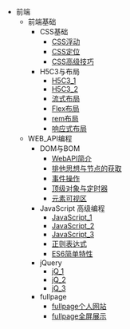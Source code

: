 <!--
 * @Descripttion: 
 * @version: 
 * @Author: qiaoyurensheng@163.com
 * @Date: 2020-06-11 12:30:56
 * @LastEditors: Please set LastEditors
 * @LastEditTime: 2020-06-12 01:51:59
--> 
* 前端
    * 前端基础
        * CSS基础
            * [CSS浮动](note/CSS基础/CSS浮动.md)
            * [CSS定位](note/CSS基础/CSS定位.md)
            * [CSS高级技巧](note/CSS基础/黑马CSS高级技巧.md)
        * H5C3与布局
            * [H5C3_1](note/H5C3/HTML5CSS3_day01.md)
            * [H5C3_2](note/H5C3/HTML5CSS3_day02.md)
            * [流式布局](note/H5C3/移动web开发_流式布局.md)
            * [Flex布局](note/H5C3/移动web开发_flex布局.md)
            * [rem布局](note/H5C3/移动web开发_rem布局.md)
            * [响应式布局](note/H5C3/移动web开发之响应式布局.md)
    * WEB_API编程
        * DOM与BOM
            * [WebAPI简介](note/WEB_API编程/DOM与BOM/day01_WebAPIs.md)
            * [排他思想与节点的获取](note/WEB_API编程/DOM与BOM/day02_WebAPIs.md)
            * [事件操作](note/WEB_API编程/DOM与BOM/day03_WebAPIs.md)
            * [顶级对象与定时器](note/WEB_API编程/DOM与BOM/day04_WebAPIs.md)
            * [元素可视区](note/WEB_API编程/DOM与BOM/day05_WebAPIs.md)
        * JavaScript 高级编程
            * [JavaScript_1](note/WEB_API编程/JavaScript高级编程/JavaScript高级第01天笔记.md)
            * [JavaScript_2](note/WEB_API编程/JavaScript高级编程/JavaScript高级第02天笔记.md)
            * [JavaScript_3](note/WEB_API编程/JavaScript高级编程/JavaScript高级第03天笔记.md)
            * [正则表达式](note/WEB_API编程/JavaScript高级编程/JavaScript高级第04天笔记_正则表达式.md)
            * [ES6简单特性](note/WEB_API编程/JavaScript高级编程/JavaScript高级第05天笔记_es6-ES6概念.md)
        * jQuery
            * [jQ_1](note/WEB_API编程/jQuery/day01_jQuery.md)
            * [jQ_2](note/WEB_API编程/jQuery/day02_jQuery.md)
            * [jQ_3](note/WEB_API编程/jQuery/day03_jQuery.md)
        * fullpage
            * [fullpage个人网站](note/WEB_API编程/fullpage/fullpage个人网站.md)
            * [fullpage全屏展示](note/WEB_API编程/fullpage/fullpage全屏页面.md)